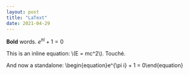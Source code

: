 ```yaml
---
layout: post
title: "LaText"
date: 2021-04-29
---
```

**Bold** words. $e^{\pi i} + 1 = 0$
<p>
This is an inline equation: \(E = mc^2\). Touché.

And now a standalone:
\begin{equation}e^{\pi i} + 1 = 0\end{equation}
</p>
